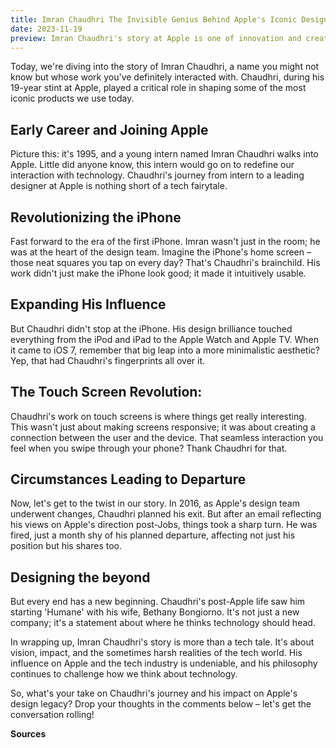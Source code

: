 ```yaml
---
title: Imran Chaudhri The Invisible Genius Behind Apple's Iconic Designs
date: 2023-11-19
preview: Imran Chaudhri's story at Apple is one of innovation and creativity, particularly in the realm of user interface design. His journey is marked by several key aspects
---
```


Today, we're diving into the story of Imran Chaudhri, a name you might not know but whose work you've definitely interacted with. Chaudhri, during his 19-year stint at Apple, played a critical role in shaping some of the most iconic products we use today.

## Early Career and Joining Apple
Picture this: it's 1995, and a young intern named Imran Chaudhri walks into Apple. Little did anyone know, this intern would go on to redefine our interaction with technology. Chaudhri's journey from intern to a leading designer at Apple is nothing short of a tech fairytale.

## Revolutionizing the iPhone
Fast forward to the era of the first iPhone. Imran wasn't just in the room; he was at the heart of the design team. Imagine the iPhone's home screen – those neat squares you tap on every day? That's Chaudhri's brainchild. His work didn't just make the iPhone look good; it made it intuitively usable.

## Expanding His Influence
But Chaudhri didn't stop at the iPhone. His design brilliance touched everything from the iPod and iPad to the Apple Watch and Apple TV. When it came to iOS 7, remember that big leap into a more minimalistic aesthetic? Yep, that had Chaudhri's fingerprints all over it.

## The Touch Screen Revolution:
Chaudhri's work on touch screens is where things get really interesting. This wasn't just about making screens responsive; it was about creating a connection between the user and the device. That seamless interaction you feel when you swipe through your phone? Thank Chaudhri for that.

## Circumstances Leading to Departure
Now, let's get to the twist in our story. In 2016, as Apple's design team underwent changes, Chaudhri planned his exit. But after an email reflecting his views on Apple's direction post-Jobs, things took a sharp turn. He was fired, just a month shy of his planned departure, affecting not just his position but his shares too.

## Designing the beyond
But every end has a new beginning. Chaudhri's post-Apple life saw him starting 'Humane' with his wife, Bethany Bongiorno. It's not just a new company; it's a statement about where he thinks technology should head.

In wrapping up, Imran Chaudhri's story is more than a tech tale. It's about vision, impact, and the sometimes harsh realities of the tech world. His influence on Apple and the tech industry is undeniable, and his philosophy continues to challenge how we think about technology.

So, what's your take on Chaudhri's journey and his impact on Apple's design legacy? Drop your thoughts in the comments below – let's get the conversation rolling!


**Sources**




